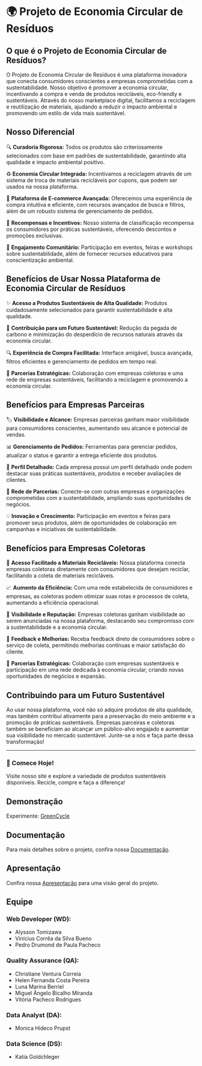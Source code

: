 # 🌍 Projeto de Economia Circular de Resíduos

## O que é o Projeto de Economia Circular de Resíduos?
O Projeto de Economia Circular de Resíduos é uma plataforma inovadora que conecta consumidores conscientes a empresas comprometidas com a sustentabilidade. Nosso objetivo é promover a economia circular, incentivando a compra e venda de produtos recicláveis, eco-friendly e sustentáveis. Através do nosso marketplace digital, facilitamos a reciclagem e reutilização de materiais, ajudando a reduzir o impacto ambiental e promovendo um estilo de vida mais sustentável.

## Nosso Diferencial

🔍 **Curadoria Rigorosa:** Todos os produtos são criteriosamente selecionados com base em padrões de sustentabilidade, garantindo alta qualidade e impacto ambiental positivo.

♻️ **Economia Circular Integrada:** Incentivamos a reciclagem através de um sistema de troca de materiais recicláveis por cupons, que podem ser usados na nossa plataforma.

🛒 **Plataforma de E-commerce Avançada:** Oferecemos uma experiência de compra intuitiva e eficiente, com recursos avançados de busca e filtros, além de um robusto sistema de gerenciamento de pedidos.

🎁 **Recompensas e Incentivos:** Nosso sistema de classificação recompensa os consumidores por práticas sustentáveis, oferecendo descontos e promoções exclusivas.


🌱 **Engajamento Comunitário:** Participação em eventos, feiras e workshops sobre sustentabilidade, além de fornecer recursos educativos para conscientização ambiental.

## Benefícios de Usar Nossa Plataforma de Economia Circular de Resíduos

✨ **Acesso a Produtos Sustentáveis de Alta Qualidade:** Produtos cuidadosamente selecionados para garantir sustentabilidade e alta qualidade.

🌿 **Contribuição para um Futuro Sustentável:** Redução da pegada de carbono e minimização do desperdício de recursos naturais através da economia circular.

🔍 **Experiência de Compra Facilitada:** Interface amigável, busca avançada, filtros eficientes e gerenciamento de pedidos em tempo real.

🤝 **Parcerias Estratégicas:** Colaboração com empresas coletoras e uma rede de empresas sustentáveis, facilitando a reciclagem e promovendo a economia circular.

## Benefícios para Empresas Parceiras

🏷️ **Visibilidade e Alcance:** Empresas parceiras ganham maior visibilidade para consumidores conscientes, aumentando seu alcance e potencial de vendas.

📊 **Gerenciamento de Pedidos:** Ferramentas para gerenciar pedidos, atualizar o status e garantir a entrega eficiente dos produtos.

💼 **Perfil Detalhado:** Cada empresa possui um perfil detalhado onde podem destacar suas práticas sustentáveis, produtos e receber avaliações de clientes.

🤝 **Rede de Parcerias:** Conecte-se com outras empresas e organizações comprometidas com a sustentabilidade, ampliando suas oportunidades de negócios.

💡 **Inovação e Crescimento:** Participação em eventos e feiras para promover seus produtos, além de oportunidades de colaboração em campanhas e iniciativas de sustentabilidade.

## Benefícios para Empresas Coletoras

🚛 **Acesso Facilitado a Materiais Recicláveis:** Nossa plataforma conecta empresas coletoras diretamente com consumidores que desejam reciclar, facilitando a coleta de materiais recicláveis.

📈 **Aumento da Eficiência:** Com uma rede estabelecida de consumidores e empresas, as coletoras podem otimizar suas rotas e processos de coleta, aumentando a eficiência operacional.

🌟 **Visibilidade e Reputação:** Empresas coletoras ganham visibilidade ao serem anunciadas na nossa plataforma, destacando seu compromisso com a sustentabilidade e a economia circular.

💬 **Feedback e Melhorias:** Receba feedback direto de consumidores sobre o serviço de coleta, permitindo melhorias contínuas e maior satisfação do cliente.

🤝 **Parcerias Estratégicas:** Colaboração com empresas sustentáveis e participação em uma rede dedicada à economia circular, criando novas oportunidades de negócios e expansão.

## Contribuindo para um Futuro Sustentável
Ao usar nossa plataforma, você não só adquire produtos de alta qualidade, mas também contribui ativamente para a preservação do meio ambiente e a promoção de práticas sustentáveis. Empresas parceiras e coletoras também se beneficiam ao alcançar um público-alvo engajado e aumentar sua visibilidade no mercado sustentável. Junte-se a nós e faça parte dessa transformação!

---
### 🌟 Comece Hoje!
Visite nosso site e explore a variedade de produtos sustentáveis disponíveis. Recicle, compre e faça a diferença!

## Demonstração
Experimente: [GreenCycle](https://green-cycle.netlify.app/)

## Documentação
Para mais detalhes sobre o projeto, confira nossa [Documentação](https://www.canva.com/design/DAGGqTyLOYk/FK2OQ0sVUWyK0QJ6aZQkaQ/edit).

## Apresentação
Confira nossa [Apresentação](https://www.canva.com/design/DAGGtvfkeGk/ZnSnPfxi4opkvdF-tmhM0A/edit) para uma visão geral do projeto.
## Equipe

### Web Developer (WD):
- Alysson Tomizawa
- Vinícius Corrêa da Silva Bueno
- Pedro Drumond de Paula Pacheco

### Quality Assurance (QA):
- Christiane Ventura Correia
- Helen Fernanda Costa Pereira
- Luna Marina Berriel
- Miguel Ângelo Bicalho Miranda
- Vitória Pacheco Rodrigues

### Data Analyst (DA):
- Monica Hideco Prupst

### Data Science (DS):
- Katia Goldchleger
